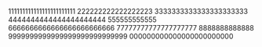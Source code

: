 111111111111111111111111
222222222222222223
3333333333333333333333
4444444444444444444444
555555555555
6666666666666666666666666
77777777777777777777
8888888888888
9999999999999999999999999999
000000000000000000000000
